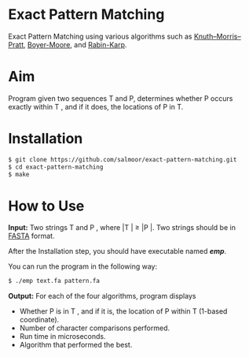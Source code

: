 # Exact Pattern Matching

Exact Pattern Matching using various algorithms such as [Knuth–Morris–Pratt](https://en.wikipedia.org/wiki/Knuth%E2%80%93Morris%E2%80%93Pratt_algorithm), [Boyer-Moore](https://en.wikipedia.org/wiki/Boyer%E2%80%93Moore_string-search_algorithm), and [Rabin-Karp](https://en.wikipedia.org/wiki/Rabin%E2%80%93Karp_algorithm).

# Aim

Program given two sequences T and P, determines whether P occurs exactly
within T , and if it does, the locations of P in T.

# Installation

```bash
$ git clone https://github.com/salmoor/exact-pattern-matching.git
$ cd exact-pattern-matching
$ make
```

# How to Use

**Input:** Two strings T and P , where |T | ≥ |P |. Two strings should be in
[FASTA](https://en.wikipedia.org/wiki/FASTA_format) format.

After the Installation step, you should have executable named ***emp***.

You can run the program in the following way:

```bash
$ ./emp text.fa pattern.fa
```

**Output:** For each of the four algorithms, program displays

- Whether P is in T , and if it is, the location of P within T (1-based coordinate).
- Number of character comparisons performed.
- Run time in microseconds.
- Algorithm that performed the best.